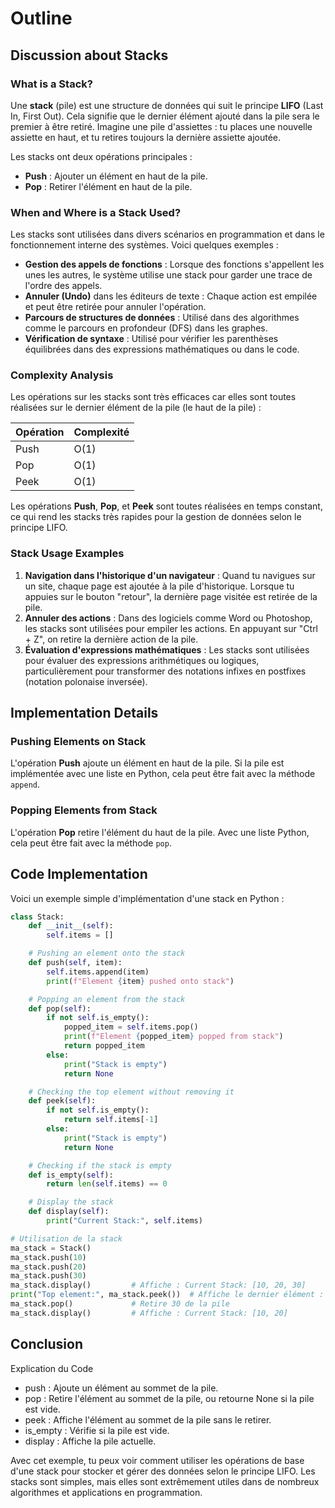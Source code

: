 # Outline

## Discussion about Stacks

### What is a Stack?
Une **stack** (pile) est une structure de données qui suit le principe **LIFO** (Last In, First Out). Cela signifie que le dernier élément ajouté dans la pile sera le premier à être retiré. Imagine une pile d'assiettes : tu places une nouvelle assiette en haut, et tu retires toujours la dernière assiette ajoutée.

Les stacks ont deux opérations principales :
- **Push** : Ajouter un élément en haut de la pile.
- **Pop** : Retirer l'élément en haut de la pile.

### When and Where is a Stack Used?
Les stacks sont utilisées dans divers scénarios en programmation et dans le fonctionnement interne des systèmes. Voici quelques exemples :

- **Gestion des appels de fonctions** : Lorsque des fonctions s'appellent les unes les autres, le système utilise une stack pour garder une trace de l'ordre des appels.
- **Annuler (Undo)** dans les éditeurs de texte : Chaque action est empilée et peut être retirée pour annuler l'opération.
- **Parcours de structures de données** : Utilisé dans des algorithmes comme le parcours en profondeur (DFS) dans les graphes.
- **Vérification de syntaxe** : Utilisé pour vérifier les parenthèses équilibrées dans des expressions mathématiques ou dans le code.

### Complexity Analysis
Les opérations sur les stacks sont très efficaces car elles sont toutes réalisées sur le dernier élément de la pile (le haut de la pile) :

| Opération  | Complexité |
|------------|------------|
| Push       | O(1)       |
| Pop        | O(1)       |
| Peek       | O(1)       |

Les opérations **Push**, **Pop**, et **Peek** sont toutes réalisées en temps constant, ce qui rend les stacks très rapides pour la gestion de données selon le principe LIFO.

### Stack Usage Examples

1. **Navigation dans l'historique d'un navigateur** : Quand tu navigues sur un site, chaque page est ajoutée à la pile d'historique. Lorsque tu appuies sur le bouton "retour", la dernière page visitée est retirée de la pile.
2. **Annuler des actions** : Dans des logiciels comme Word ou Photoshop, les stacks sont utilisées pour empiler les actions. En appuyant sur "Ctrl + Z", on retire la dernière action de la pile.
3. **Évaluation d'expressions mathématiques** : Les stacks sont utilisées pour évaluer des expressions arithmétiques ou logiques, particulièrement pour transformer des notations infixes en postfixes (notation polonaise inversée).

## Implementation Details

### Pushing Elements on Stack
L'opération **Push** ajoute un élément en haut de la pile. Si la pile est implémentée avec une liste en Python, cela peut être fait avec la méthode `append`.

### Popping Elements from Stack
L'opération **Pop** retire l'élément du haut de la pile. Avec une liste Python, cela peut être fait avec la méthode `pop`.

## Code Implementation

Voici un exemple simple d'implémentation d'une stack en Python :

```python
class Stack:
    def __init__(self):
        self.items = []

    # Pushing an element onto the stack
    def push(self, item):
        self.items.append(item)
        print(f"Element {item} pushed onto stack")

    # Popping an element from the stack
    def pop(self):
        if not self.is_empty():
            popped_item = self.items.pop()
            print(f"Element {popped_item} popped from stack")
            return popped_item
        else:
            print("Stack is empty")
            return None

    # Checking the top element without removing it
    def peek(self):
        if not self.is_empty():
            return self.items[-1]
        else:
            print("Stack is empty")
            return None

    # Checking if the stack is empty
    def is_empty(self):
        return len(self.items) == 0

    # Display the stack
    def display(self):
        print("Current Stack:", self.items)

# Utilisation de la stack
ma_stack = Stack()
ma_stack.push(10)
ma_stack.push(20)
ma_stack.push(30)
ma_stack.display()         # Affiche : Current Stack: [10, 20, 30]
print("Top element:", ma_stack.peek())  # Affiche le dernier élément : 30
ma_stack.pop()             # Retire 30 de la pile
ma_stack.display()         # Affiche : Current Stack: [10, 20]

```

## Conclusion

Explication du Code
- push : Ajoute un élément au sommet de la pile.
- pop : Retire l'élément au sommet de la pile, ou retourne None si la pile est vide.
- peek : Affiche l'élément au sommet de la pile sans le retirer.
- is_empty : Vérifie si la pile est vide.
- display : Affiche la pile actuelle.

Avec cet exemple, tu peux voir comment utiliser les opérations de base d'une stack pour stocker et gérer des données selon le principe LIFO. Les stacks sont simples, mais elles sont extrêmement utiles dans de nombreux algorithmes et applications en programmation.